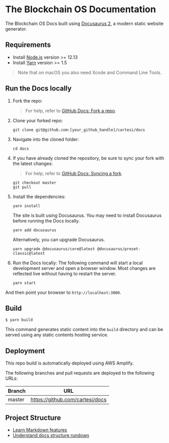 # The Blockchain OS Documentation

The Blockchain OS Docs built using [Docusaurus 2](https://docusaurus.io/), a modern static website generator.

## Requirements

* Install [Node.js](https://nodejs.org/en/download/) version >= 12.13
* Install [Yarn](https://yarnpkg.com/getting-started/install) version >= 1.5  

> Note that on macOS you also need Xcode and Command Line Tools.

## Run the Docs locally

1. Fork the repo:
   > For help, refer to [GitHub Docs: Fork a repo](https://help.github.com/en/articles/fork-a-repo).

2. Clone your forked repo:

    ```
    git clone git@github.com:[your_github_handle]/cartesi/docs
    ```

3. Navigate into the cloned folder:

    ```
    cd docs
    ```

4. If you have already cloned the repository, be sure to sync your fork with the latest changes:
   > For help, refer to [GitHub Docs: Syncing a fork](https://docs.github.com/en/github/collaborating-with-issues-and-pull-requests/syncing-a-fork).

    ```
    git checkout master
    git pull
    ```

5. Install the dependencies:

    ```
    yarn install
    ```

   The site is built using Docusaurus. You may need to install Docusaurus before running the Docs locally.

   ```
   yarn add docusaurus
   ```

   Alternatively, you can upgrade Docusaurus.

   ```
   yarn upgrade @docusaurus/core@latest @docusaurus/preset-classic@latest
   ```

6. Run the Docs locally:
   The following command will start a local development server and open a browser window.
   Most changes are reflected live without having to restart the server.

    ```
    yarn start
    ```

And then point your browser to `http://localhost:3000`.

## Build

```
$ yarn build
```

This command generates static content into the `build` directory and can be served using any static contents hosting service.

## Deployment

This repo build is automatically deployed using AWS Amplify.

The following branches and pull requests are deployed to the following URLs:

| Branch  | URL                             |
| ------- | ------------------------------- |
| master  | https://github.com/cartesi/docs |

## Project Structure

* [Learn Markdown features](https://docusaurus.io/docs/markdown-features)
* [Understand docs structure rundown](https://docusaurus.io/docs/installation#project-structure-rundown)
